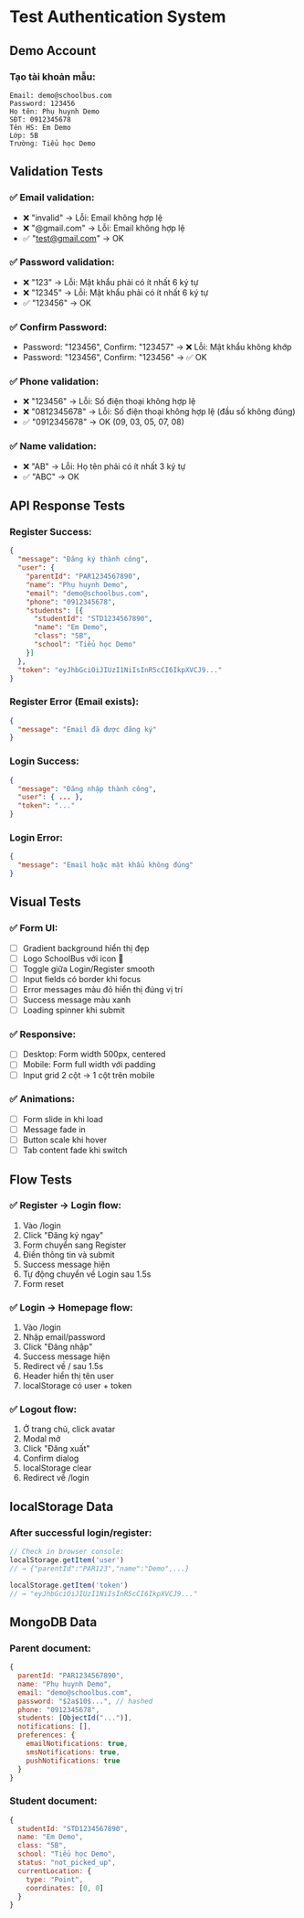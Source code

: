 # Test Authentication System

## Demo Account

### Tạo tài khoản mẫu:
```
Email: demo@schoolbus.com
Password: 123456
Họ tên: Phụ huynh Demo
SĐT: 0912345678
Tên HS: Em Demo
Lớp: 5B
Trường: Tiểu học Demo
```

## Validation Tests

### ✅ Email validation:
- ❌ "invalid" → Lỗi: Email không hợp lệ
- ❌ "@gmail.com" → Lỗi: Email không hợp lệ
- ✅ "test@gmail.com" → OK

### ✅ Password validation:
- ❌ "123" → Lỗi: Mật khẩu phải có ít nhất 6 ký tự
- ❌ "12345" → Lỗi: Mật khẩu phải có ít nhất 6 ký tự
- ✅ "123456" → OK

### ✅ Confirm Password:
- Password: "123456", Confirm: "123457" → ❌ Lỗi: Mật khẩu không khớp
- Password: "123456", Confirm: "123456" → ✅ OK

### ✅ Phone validation:
- ❌ "123456" → Lỗi: Số điện thoại không hợp lệ
- ❌ "0812345678" → Lỗi: Số điện thoại không hợp lệ (đầu số không đúng)
- ✅ "0912345678" → OK (09, 03, 05, 07, 08)

### ✅ Name validation:
- ❌ "AB" → Lỗi: Họ tên phải có ít nhất 3 ký tự
- ✅ "ABC" → OK

## API Response Tests

### Register Success:
```json
{
  "message": "Đăng ký thành công",
  "user": {
    "parentId": "PAR1234567890",
    "name": "Phụ huynh Demo",
    "email": "demo@schoolbus.com",
    "phone": "0912345678",
    "students": [{
      "studentId": "STD1234567890",
      "name": "Em Demo",
      "class": "5B",
      "school": "Tiểu học Demo"
    }]
  },
  "token": "eyJhbGciOiJIUzI1NiIsInR5cCI6IkpXVCJ9..."
}
```

### Register Error (Email exists):
```json
{
  "message": "Email đã được đăng ký"
}
```

### Login Success:
```json
{
  "message": "Đăng nhập thành công",
  "user": { ... },
  "token": "..."
}
```

### Login Error:
```json
{
  "message": "Email hoặc mật khẩu không đúng"
}
```

## Visual Tests

### ✅ Form UI:
- [ ] Gradient background hiển thị đẹp
- [ ] Logo SchoolBus với icon 🚌
- [ ] Toggle giữa Login/Register smooth
- [ ] Input fields có border khi focus
- [ ] Error messages màu đỏ hiển thị đúng vị trí
- [ ] Success message màu xanh
- [ ] Loading spinner khi submit

### ✅ Responsive:
- [ ] Desktop: Form width 500px, centered
- [ ] Mobile: Form full width với padding
- [ ] Input grid 2 cột → 1 cột trên mobile

### ✅ Animations:
- [ ] Form slide in khi load
- [ ] Message fade in
- [ ] Button scale khi hover
- [ ] Tab content fade khi switch

## Flow Tests

### ✅ Register → Login flow:
1. Vào /login
2. Click "Đăng ký ngay"
3. Form chuyển sang Register
4. Điền thông tin và submit
5. Success message hiện
6. Tự động chuyển về Login sau 1.5s
7. Form reset

### ✅ Login → Homepage flow:
1. Vào /login
2. Nhập email/password
3. Click "Đăng nhập"
4. Success message hiện
5. Redirect về / sau 1.5s
6. Header hiển thị tên user
7. localStorage có user + token

### ✅ Logout flow:
1. Ở trang chủ, click avatar
2. Modal mở
3. Click "Đăng xuất"
4. Confirm dialog
5. localStorage clear
6. Redirect về /login

## localStorage Data

### After successful login/register:
```javascript
// Check in browser console:
localStorage.getItem('user')
// → {"parentId":"PAR123","name":"Demo",...}

localStorage.getItem('token')
// → "eyJhbGciOiJIUzI1NiIsInR5cCI6IkpXVCJ9..."
```

## MongoDB Data

### Parent document:
```javascript
{
  parentId: "PAR1234567890",
  name: "Phụ huynh Demo",
  email: "demo@schoolbus.com",
  password: "$2a$10$...", // hashed
  phone: "0912345678",
  students: [ObjectId("...")],
  notifications: [],
  preferences: {
    emailNotifications: true,
    smsNotifications: true,
    pushNotifications: true
  }
}
```

### Student document:
```javascript
{
  studentId: "STD1234567890",
  name: "Em Demo",
  class: "5B",
  school: "Tiểu học Demo",
  status: "not_picked_up",
  currentLocation: {
    type: "Point",
    coordinates: [0, 0]
  }
}
```
